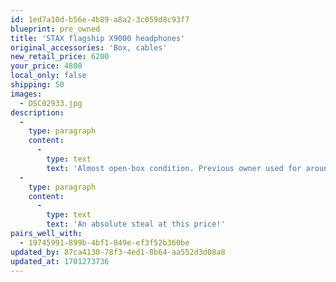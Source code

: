 ```yaml
---
id: 1ed7a10d-b56e-4b89-a8a2-3c059d8c93f7
blueprint: pre_owned
title: 'STAX flagship X9000 headphones'
original_accessories: 'Box, cables'
new_retail_price: 6200
your_price: 4800
local_only: false
shipping: 50
images:
  - DSC02933.jpg
description:
  -
    type: paragraph
    content:
      -
        type: text
        text: 'Almost open-box condition. Previous owner used for around a month before deciding to go with planars. If you''re looking for electrostatic endgame headphones, these are the best of the best, with limitless soundstage, detail, smoothness, and now for the first time some serious bass slam.'
  -
    type: paragraph
    content:
      -
        type: text
        text: 'An absolute steal at this price!'
pairs_well_with:
  - 19745991-899b-4bf1-849e-ef3f52b360be
updated_by: 87ca4130-78f3-4ed1-8b64-aa552d3d08a8
updated_at: 1701273736
---
```

